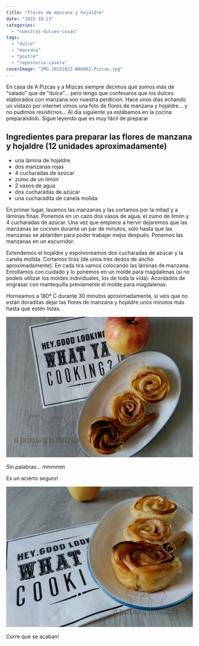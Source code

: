 ```yaml
---
title: "Flores de manzana y hojaldre"
date: "2015-10-23"
categories: 
  - "nuestras-dulces-cosas"
tags: 
  - "dulce"
  - "manzana"
  - "postre"
  - "reposteria-casera"
coverImage: "IMG-20151023-WA0002-Pizcas.jpg"
---
```


En casa de A Pizcas y a Mizcas siempre decimos que somos más de "salado" que de "dulce"... pero tengo que confesaros que los dulces elaborados con manzana son nuestra perdición. Hace unos días echando un vistazo por internet vimos una foto de flores de manzana y hojaldre... y no pudimos resistirnos... Al día siguiente ya estábamos en la cocina preparándolo. Sigue leyendo que es muy fácil de preparar

## Ingredientes para preparar las flores de manzana y hojaldre (12 unidades aproximadamente)

- una lámina de hojaldre
- dos manzanas rojas
- 4 cucharadas de azúcar
- zumo de un limón
- 2 vasos de agua
- dos cucharadas de azúcar
- una cucharadita de canela molida

En primer lugar, lavamos las manzanas y las cortamos por la mitad y a láminas finas. Ponemos en un cazo dos vasos de agua, el zumo de limón y 4 cucharadas de azúcar. Una vez que empiece a hervir dejaremos que las manzanas se cocinen durante un par de minutos, sólo hasta que las manzanas se ablanden para poder trabajar mejor después. Ponemos las manzanas en un escurridor.

Extendemos el hojaldre y espolvoreamos dos cucharadas de azúcar y la canela molida. Cortamos tiras (de unos tres dedos de ancho aproximadamente). En cada tira vamos colocando las láminas de manzana. Enrollamos con cuidado y lo ponemos en un molde para magdalenas (si no podeís utilizar los moldes individuales, los de toda la vida). Acordados de engrasar con mantequilla previamente el molde para magdalenas.

Horneamos a 180º C durante 30 minutos aproximadamente, si veis que no están doraditas dejar las flores de manzana y hojaldre unos minutos más hasta que estén listas.

![](images/IMG-20151023-WA0002-Pizcas.jpg)

Sin palabras... mmmmm

Es un acierto seguro!

![](images/IMG-20151023-WA0001-Pizcas.jpg)

Corre que se acaban!
